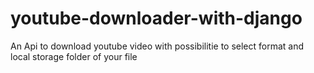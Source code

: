 # youtube-downloader-with-django
An Api to download youtube video with possibilitie to select format  and local storage folder of your file 
